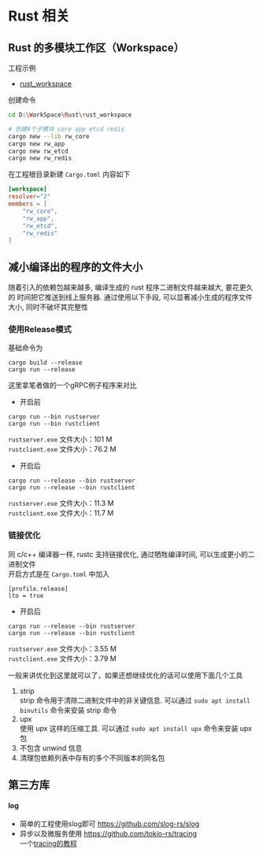 # Rust 相关

## Rust 的多模块工作区（Workspace）

工程示例
 - [rust_workspace](./rust_workspace)

创建命令
```bash
cd D:\WorkSpace\Rust\rust_workspace

# 创建4个子模块 core app etcd redis
cargo new --lib rw_core
cargo new rw_app
cargo new rw_etcd
cargo new rw_redis
```

在工程根目录新建 ``Cargo.toml`` 内容如下
```toml
[workspace]
resolver="2"
members = [
    "rw_core",
    "rw_app",
    "rw_etcd",
    "rw_redis"
]
```

## 减小编译出的程序的文件大小
随着引入的依赖包越来越多, 编译生成的 rust 程序二进制文件越来越大, 要花更久的 时间把它推送到线上服务器.
通过使用以下手段, 可以显著减小生成的程序文件大小, 同时不破坏其完整性

### 使用Release模式
基础命令为
```
cargo build --release
cargo run --release
```
这里拿笔者做的一个gRPC例子程序来对比  

 - 开启前
```
cargo run --bin rustserver
cargo run --bin rustclient
```
``rustserver.exe`` 文件大小：101 M  
``rustclient.exe`` 文件大小：76.2 M  

 - 开启后
```
cargo run --release --bin rustserver
cargo run --release --bin rustclient
```
``rustserver.exe`` 文件大小：11.3 M  
``rustclient.exe`` 文件大小：11.7 M  

### 链接优化
同 c/c++ 编译器一样, rustc 支持链接优化, 通过牺牲编译时间, 可以生成更小的二进制文件  
开启方式是在 ``Cargo.toml`` 中加入
```
[profile.release]
lto = true
```
 - 开启后
```
cargo run --release --bin rustserver
cargo run --release --bin rustclient
```
``rustserver.exe`` 文件大小：3.55 M  
``rustclient.exe`` 文件大小：3.79 M  

一般来讲优化到这里就可以了，如果还想继续优化的话可以使用下面几个工具
1. strip  
strip 命令用于清除二进制文件中的非关键信息. 可以通过 ``sudo apt install binutils`` 命令来安装 strip 命令
2. upx  
使用 upx 这样的压缩工具. 可以通过 ``sudo apt install upx`` 命令来安装 upx 包
3. 不包含 unwind 信息
4. 清理包依赖列表中存有的多个不同版本的同名包


## 第三方库

#### log
- 简单的工程使用slog即可  https://github.com/slog-rs/slog  
- 异步以及微服务使用  https://github.com/tokio-rs/tracing  
    一个[tracing的教程](https://course.rs/logs/tracing.html)

